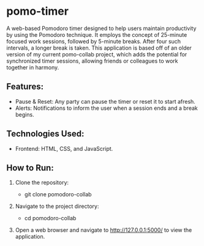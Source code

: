 # pomo-timer
A web-based Pomodoro timer designed to help users maintain productivity by using the Pomodoro technique. It employs the concept of 25-minute focused work sessions, followed by 5-minute breaks. After four such intervals, a longer break is taken. This application is based off of an older version of my current pomo-collab project, which adds the potential for synchronized timer sessions, allowing friends or colleagues to work together in harmony.

## Features:
- Pause & Reset: Any party can pause the timer or reset it to start afresh.
- Alerts: Notifications to inform the user when a session ends and a break begins.

## Technologies Used:
- Frontend: HTML, CSS, and JavaScript.

## How to Run:
1. Clone the repository:
   - git clone pomodoro-collab

2. Navigate to the project directory:
   - cd pomodoro-collab

3. Open a web browser and navigate to http://127.0.0.1:5000/ to view the application.
